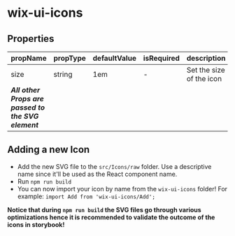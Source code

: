 # wix-ui-icons

## Properties

| propName | propType | defaultValue | isRequired | description |
|----------|----------|--------------|------------|-------------|
| size | string | 1em | - | Set the size of the icon |
| ***All other Props are passed to the SVG element*** | | | | |

## Adding a new Icon

* Add the new SVG file to the `src/Icons/raw` folder. Use a descriptive name since it'll be used as the React component name.
* Run `npm run build`
* You can now import your icon by name from the `wix-ui-icons` folder! For example: `import Add from 'wix-ui-icons/Add';`

**Notice that during `npm run build` the SVG files go through various optimizations hence it is recommended to validate the outcome of the icons in storybook!**
